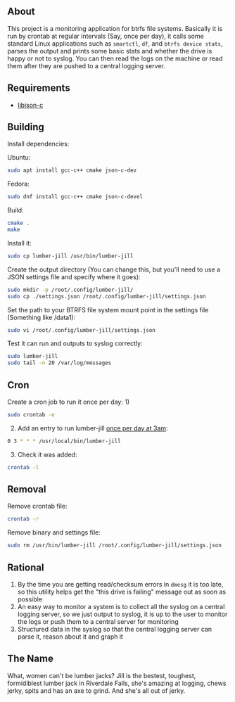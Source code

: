 ## About

This project is a monitoring application for btrfs file systems.  Basically it is run by crontab at regular intervals (Say, once per day), it calls some standard Linux applications such as `smartctl`, `df`, and `btrfs device stats`, parses the output and prints some basic stats and whether the drive is happy or not to syslog.  You can then read the logs on the machine or read them after they are pushed to a central logging server.

## Requirements

- [libjson-c](https://github.com/json-c/json-c)

## Building

Install dependencies:

Ubuntu:
```bash
sudo apt install gcc-c++ cmake json-c-dev
```

Fedora:
```bash
sudo dnf install gcc-c++ cmake json-c-devel
```

Build:
```bash
cmake .
make
```

Install it:
```bash
sudo cp lumber-jill /usr/bin/lumber-jill
```

Create the output directory (You can change this, but you'll need to use a JSON settings file and specify where it goes):
```bash
sudo mkdir -p /root/.config/lumber-jill/
sudo cp ./settings.json /root/.config/lumber-jill/settings.json
```

Set the path to your BTRFS file system mount point in the settings file (Something like /data1):
```bash
sudo vi /root/.config/lumber-jill/settings.json
```

Test it can run and outputs to syslog correctly:
```bash
sudo lumber-jill
sudo tail -n 20 /var/log/messages
```

## Cron

Create a cron job to run it once per day:
1) 
```bash
sudo crontab -e
```
2) Add an entry to run lumber-jill [once per day at 3am](https://crontab.guru/#0_3_*_*_*):
```bash
0 3 * * * /usr/local/bin/lumber-jill
```
3) Check it was added:
```bash
crontab -l
```

## Removal

Remove crontab file:
```bash
crontab -r
```

Remove binary and settings file:
```bash
sudo rm /usr/bin/lumber-jill /root/.config/lumber-jill/settings.json
```

## Rational

1. By the time you are getting read/checksum errors in `dmesg` it is too late, so this utility helps get the "this drive is failing" message out as soon as possible
2. An easy way to monitor a system is to collect all the syslog on a central logging server, so we just output to syslog, it is up to the user to monitor the logs or push them to a central server for monitoring
3. Structured data in the syslog so that the central logging server can parse it, reason about it and graph it

## The Name

What, women can't be lumber jacks? Jill is the bestest, toughest, formidiblest lumber jack in Riverdale Falls, she's amazing at logging, chews jerky, spits and has an axe to grind. And she's all out of jerky.
